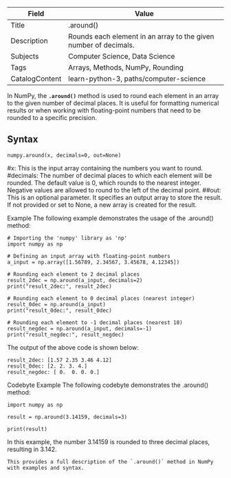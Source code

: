 | Field | Value |
| --- | --- |
| Title | .around() |
| Description | Rounds each element in an array to the given number of decimals. |
| Subjects | Computer Science, Data Science |
| Tags | Arrays, Methods, NumPy, Rounding |
| CatalogContent | learn-python-3, paths/computer-science |

In NumPy, the **`.around()`** method is used to round each element in an array to the given number of decimal places. It is useful for formatting numerical results or when working with floating-point numbers that need to be rounded to a specific precision.

## Syntax

```pseudo
numpy.around(x, decimals=0, out=None)
```

#x: This is the input array containing the numbers you want to round.
#decimals: The number of decimal places to which each element will be rounded. The default value is 0, which rounds to the nearest integer. Negative values are allowed to round to the left of the decimal point.
##out: This is an optional parameter. It specifies an output array to store the result. If not provided or set to None, a new array is created for the result.


Example
The following example demonstrates the usage of the .around() method:

```
# Importing the 'numpy' library as 'np'
import numpy as np

# Defining an input array with floating-point numbers
a_input = np.array([1.56789, 2.34567, 3.45678, 4.12345])

# Rounding each element to 2 decimal places
result_2dec = np.around(a_input, decimals=2)
print("result_2dec:", result_2dec)

# Rounding each element to 0 decimal places (nearest integer)
result_0dec = np.around(a_input)
print("result_0dec:", result_0dec)

# Rounding each element to -1 decimal places (nearest 10)
result_negdec = np.around(a_input, decimals=-1)
print("result_negdec:", result_negdec)
```

The output of the above code is shown below:

```
result_2dec: [1.57 2.35 3.46 4.12]
result_0dec: [2. 2. 3. 4.]
result_negdec: [ 0.  0. 0. 0.]
```


Codebyte Example
The following codebyte demonstrates the .around() method:

```
import numpy as np

result = np.around(3.14159, decimals=3)

print(result)
```

In this example, the number 3.14159 is rounded to three decimal places, resulting in 3.142.

```
This provides a full description of the `.around()` method in NumPy with examples and syntax.
```